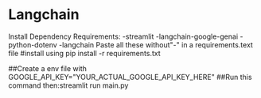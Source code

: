 # Langchain

Install Dependency Requirements:
-streamlit
-langchain-google-genai
-python-dotenv
-langchain 
Paste all these without"-" in a requirements.text file
#install using pip install -r requirements.txt


##Create a env file with GOOGLE_API_KEY="YOUR_ACTUAL_GOOGLE_API_KEY_HERE"
##Run this command then:streamlit run main.py
